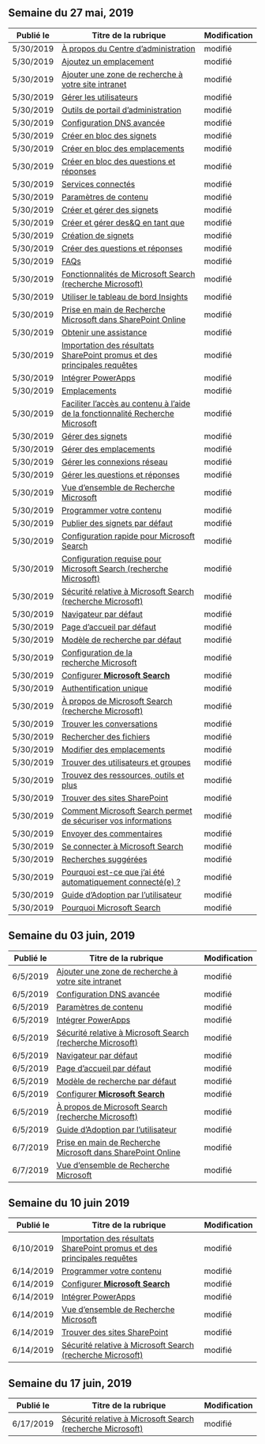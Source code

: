 <!-- This file is generated automatically each week. Changes made to this file will be overwritten.-->




## <a name="week-of-may-27-2019"></a>Semaine du 27 mai, 2019


| Publié le |Titre de la rubrique | Modification |
|------|------------|--------|
| 5/30/2019 | [À propos du Centre d’administration](/MicrosoftSearch/about-the-admin-portal) | modifié |
| 5/30/2019 | [Ajoutez un emplacement](/MicrosoftSearch/add-a-location) | modifié |
| 5/30/2019 | [Ajouter une zone de recherche à votre site intranet](/MicrosoftSearch/add-a-search-box-to-your-intranet-site) | modifié |
| 5/30/2019 | [Gérer les utilisateurs](/MicrosoftSearch/add-users) | modifié |
| 5/30/2019 | [Outils de portail d’administration](/MicrosoftSearch/admin-portal-tools) | modifié |
| 5/30/2019 | [Configuration DNS avancée](/MicrosoftSearch/advanced-dns-configuration) | modifié |
| 5/30/2019 | [Créer en bloc des signets](/MicrosoftSearch/bulk-create-bookmarks) | modifié |
| 5/30/2019 | [Créer en bloc des emplacements](/MicrosoftSearch/bulk-create-locations) | modifié |
| 5/30/2019 | [Créer en bloc des questions et réponses](/MicrosoftSearch/bulk-create-qas) | modifié |
| 5/30/2019 | [Services connectés](/MicrosoftSearch/connected-services) | modifié |
| 5/30/2019 | [Paramètres de contenu](/MicrosoftSearch/content-settings) | modifié |
| 5/30/2019 | [Créer et gérer des signets](/MicrosoftSearch/create-and-manage-bookmarks) | modifié |
| 5/30/2019 | [Créer et gérer des&Q en tant que](/MicrosoftSearch/create-and-manage-qas) | modifié |
| 5/30/2019 | [Création de signets](/MicrosoftSearch/create-bookmarks) | modifié |
| 5/30/2019 | [Créer des questions et réponses](/MicrosoftSearch/create-qas) | modifié |
| 5/30/2019 | [FAQs](/MicrosoftSearch/faqs) | modifié |
| 5/30/2019 | [Fonctionnalités de Microsoft Search (recherche Microsoft)](/MicrosoftSearch/features) | modifié |
| 5/30/2019 | [Utiliser le tableau de bord Insights](/MicrosoftSearch/get-insights) | modifié |
| 5/30/2019 | [Prise en main de Recherche Microsoft dans SharePoint Online](/MicrosoftSearch/get-started-search-in-sharepoint-online) | modifié |
| 5/30/2019 | [Obtenir une assistance](/MicrosoftSearch/get-support) | modifié |
| 5/30/2019 | [Importation des résultats SharePoint promus et des principales requêtes](/MicrosoftSearch/import-sharepoint-promoted-results-and-top-queries) | modifié |
| 5/30/2019 | [Intégrer PowerApps](/MicrosoftSearch/integrate-powerapps) | modifié |
| 5/30/2019 | [Emplacements](/MicrosoftSearch/locations) | modifié |
| 5/30/2019 | [Faciliter l’accès au contenu à l’aide de la fonctionnalité Recherche Microsoft](/MicrosoftSearch/make-content-easy-to-find) | modifié |
| 5/30/2019 | [Gérer des signets](/MicrosoftSearch/manage-bookmarks) | modifié |
| 5/30/2019 | [Gérer des emplacements](/MicrosoftSearch/manage-locations) | modifié |
| 5/30/2019 | [Gérer les connexions réseau](/MicrosoftSearch/manage-network-connections) | modifié |
| 5/30/2019 | [Gérer les questions et réponses](/MicrosoftSearch/manage-qas) | modifié |
| 5/30/2019 | [Vue d’ensemble de Recherche Microsoft](/MicrosoftSearch/overview-microsoft-search) | modifié |
| 5/30/2019 | [Programmer votre contenu](/MicrosoftSearch/plan-your-content) | modifié |
| 5/30/2019 | [Publier des signets par défaut](/MicrosoftSearch/publish-default-bookmarks) | modifié |
| 5/30/2019 | [Configuration rapide pour Microsoft Search](/MicrosoftSearch/quick-set-up) | modifié |
| 5/30/2019 | [Configuration requise pour Microsoft Search (recherche Microsoft)](/MicrosoftSearch/requirements) | modifié |
| 5/30/2019 | [Sécurité relative à Microsoft Search (recherche Microsoft)](/MicrosoftSearch/security) | modifié |
| 5/30/2019 | [Navigateur par défaut](/MicrosoftSearch/set-default-browser) | modifié |
| 5/30/2019 | [Page d’accueil par défaut](/MicrosoftSearch/set-default-homepage) | modifié |
| 5/30/2019 | [Modèle de recherche par défaut](/MicrosoftSearch/set-default-search-engine) | modifié |
| 5/30/2019 | [Configuration de la recherche Microsoft](/MicrosoftSearch/set-up-microsoft-search) | modifié |
| 5/30/2019 | [Configurer **Microsoft Search**](/MicrosoftSearch/setup-microsoft-search) | modifié |
| 5/30/2019 | [Authentification unique](/MicrosoftSearch/test-single-sign-on) | modifié |
| 5/30/2019 | [À propos de Microsoft Search (recherche Microsoft)](/MicrosoftSearch/use/about-microsoft-search) | modifié |
| 5/30/2019 | [Trouver les conversations](/MicrosoftSearch/use/find-conversations) | modifié |
| 5/30/2019 | [Rechercher des fichiers](/MicrosoftSearch/use/find-files) | modifié |
| 5/30/2019 | [Modifier des emplacements](/MicrosoftSearch/use/find-locations) | modifié |
| 5/30/2019 | [Trouver des utilisateurs et groupes](/MicrosoftSearch/use/find-people-and-groups) | modifié |
| 5/30/2019 | [Trouvez des ressources, outils et plus](/MicrosoftSearch/use/find-resources-tools-and-more) | modifié |
| 5/30/2019 | [Trouver des sites SharePoint](/MicrosoftSearch/use/find-sharepoint-sites) | modifié |
| 5/30/2019 | [Comment Microsoft Search permet de sécuriser vos informations](/MicrosoftSearch/use/how-microsoft-search-keeps-your-info-secure) | modifié |
| 5/30/2019 | [Envoyer des commentaires](/MicrosoftSearch/use/send-feedback) | modifié |
| 5/30/2019 | [Se connecter à Microsoft Search](/MicrosoftSearch/use/sign-in) | modifié |
| 5/30/2019 | [Recherches suggérées](/MicrosoftSearch/use/suggested-searches) | modifié |
| 5/30/2019 | [Pourquoi est-ce que j’ai été automatiquement connecté(e) ?](/MicrosoftSearch/use/why-am-i-automatically-signed-in) | modifié |
| 5/30/2019 | [ Guide d’Adoption par l’utilisateur](/MicrosoftSearch/user-adoption-guide) | modifié |
| 5/30/2019 | [Pourquoi Microsoft Search](/MicrosoftSearch/why-microsoft-search) | modifié |


## <a name="week-of-june-03-2019"></a>Semaine du 03 juin, 2019


| Publié le |Titre de la rubrique | Modification |
|------|------------|--------|
| 6/5/2019 | [Ajouter une zone de recherche à votre site intranet](/MicrosoftSearch/add-a-search-box-to-your-intranet-site) | modifié |
| 6/5/2019 | [Configuration DNS avancée](/MicrosoftSearch/advanced-dns-configuration) | modifié |
| 6/5/2019 | [Paramètres de contenu](/MicrosoftSearch/content-settings) | modifié |
| 6/5/2019 | [Intégrer PowerApps](/MicrosoftSearch/integrate-powerapps) | modifié |
| 6/5/2019 | [Sécurité relative à Microsoft Search (recherche Microsoft)](/MicrosoftSearch/security) | modifié |
| 6/5/2019 | [Navigateur par défaut](/MicrosoftSearch/set-default-browser) | modifié |
| 6/5/2019 | [Page d’accueil par défaut](/MicrosoftSearch/set-default-homepage) | modifié |
| 6/5/2019 | [Modèle de recherche par défaut](/MicrosoftSearch/set-default-search-engine) | modifié |
| 6/5/2019 | [Configurer **Microsoft Search**](/MicrosoftSearch/setup-microsoft-search) | modifié |
| 6/5/2019 | [À propos de Microsoft Search (recherche Microsoft)](/MicrosoftSearch/use/about-microsoft-search) | modifié |
| 6/5/2019 | [ Guide d’Adoption par l’utilisateur](/MicrosoftSearch/user-adoption-guide) | modifié |
| 6/7/2019 | [Prise en main de Recherche Microsoft dans SharePoint Online](/MicrosoftSearch/get-started-search-in-sharepoint-online) | modifié |
| 6/7/2019 | [Vue d’ensemble de Recherche Microsoft](/MicrosoftSearch/overview-microsoft-search) | modifié |


## <a name="week-of-june-10-2019"></a>Semaine du 10 juin 2019


| Publié le |Titre de la rubrique | Modification |
|------|------------|--------|
| 6/10/2019 | [Importation des résultats SharePoint promus et des principales requêtes](/MicrosoftSearch/import-sharepoint-promoted-results-and-top-queries) | modifié |
| 6/14/2019 | [Programmer votre contenu](/MicrosoftSearch/plan-your-content) | modifié |
| 6/14/2019 | [Configurer **Microsoft Search**](/MicrosoftSearch/setup-microsoft-search) | modifié |
| 6/14/2019 | [Intégrer PowerApps](/MicrosoftSearch/integrate-powerapps) | modifié |
| 6/14/2019 | [Vue d’ensemble de Recherche Microsoft](/MicrosoftSearch/overview-microsoft-search) | modifié |
| 6/14/2019 | [Trouver des sites SharePoint](/MicrosoftSearch/use/find-sharepoint-sites) | modifié |
| 6/14/2019 | [Sécurité relative à Microsoft Search (recherche Microsoft)](/MicrosoftSearch/security) | modifié |


## <a name="week-of-june-17-2019"></a>Semaine du 17 juin, 2019


| Publié le |Titre de la rubrique | Modification |
|------|------------|--------|
| 6/17/2019 | [Sécurité relative à Microsoft Search (recherche Microsoft)](/MicrosoftSearch/security) | modifié |
